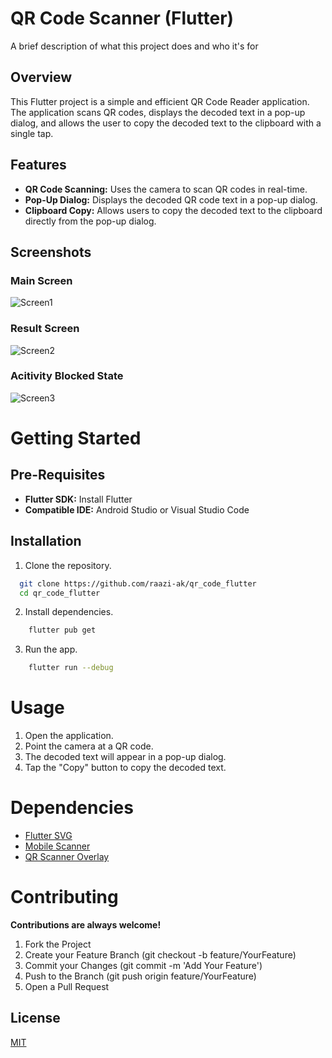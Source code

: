 # QR Code Scanner (Flutter)

A brief description of what this project does and who it's for

## Overview

This Flutter project is a simple and efficient QR Code Reader application. The application scans QR codes, displays the decoded text in a pop-up dialog, and allows the user to copy the decoded text to the clipboard with a single tap.

## Features

- **QR Code Scanning:** Uses the camera to scan QR codes in real-time.
- **Pop-Up Dialog:** Displays the decoded QR code text in a pop-up dialog.
- **Clipboard Copy:** Allows users to copy the decoded text to the clipboard directly from the pop-up dialog.

## Screenshots

### Main Screen
![Screen1](screenshots/Screen1.png?raw=true "Main Screen")
### Result Screen
![Screen2](screenshots/Screen2.png?raw=true "Result Screen")
### Acitivity Blocked State
![Screen3](screenshots/Screen3.png?raw=true "Acitivity Blocked State")

# Getting Started

## Pre-Requisites

- **Flutter SDK:** Install Flutter
- **Compatible IDE:** Android Studio or Visual Studio Code

## Installation

1.  Clone the repository.

```bash
  git clone https://github.com/raazi-ak/qr_code_flutter
  cd qr_code_flutter
```

2. Install dependencies.

```bash
    flutter pub get
```

3. Run the app.

```bash
    flutter run --debug
```

# Usage

1. Open the application.
2. Point the camera at a QR code.
3. The decoded text will appear in a pop-up dialog.
4. Tap the "Copy" button to copy the decoded text.

# Dependencies

- [Flutter SVG](https://pub.dev/packages/flutter_svg)
- [Mobile Scanner](https://pub.dev/packages/mobile_scanner)
- [QR Scanner Overlay](https://pub.dev/packages/qr_scanner_overlay)

# Contributing

**Contributions are always welcome!**

1. Fork the Project
2. Create your Feature Branch (git checkout -b feature/YourFeature)
3. Commit your Changes (git commit -m 'Add Your Feature')
4. Push to the Branch (git push origin feature/YourFeature)
5. Open a Pull Request

## License

[MIT](https://opensource.org/license/mit)
